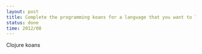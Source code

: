 ```yaml
---
layout: post
title: Complete the programming koans for a language that you want to learn
status: done
time: 2012/08
---
```

Clojure koans
